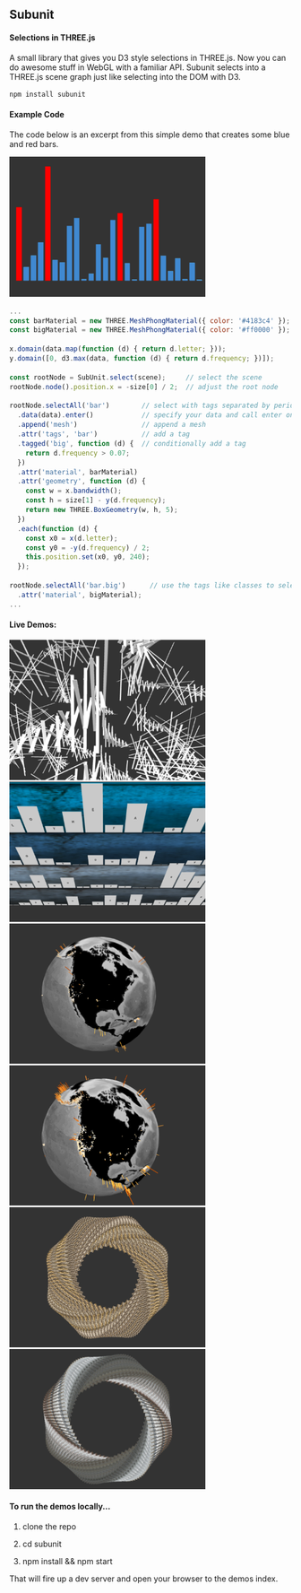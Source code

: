 <h2>Subunit</h2>
<h4>Selections in THREE.js</h4>

A small library that gives you D3 style selections in THREE.js. Now you can do awesome stuff in WebGL with a familiar API. Subunit selects into a THREE.js scene graph just like selecting into the DOM with D3.

```html
npm install subunit
```

<h4>Example Code</h4>

The code below is an excerpt from this simple demo that creates some blue and red bars.

<a href="https://sghall.github.io/subunit/demos/bars-simple.html">
  <img src="demos/images/screenshots/simple.png" height="250px"/>
</a>

```js
...
const barMaterial = new THREE.MeshPhongMaterial({ color: '#4183c4' }); // blue material
const bigMaterial = new THREE.MeshPhongMaterial({ color: '#ff0000' }); // red material

x.domain(data.map(function (d) { return d.letter; }));
y.domain([0, d3.max(data, function (d) { return d.frequency; })]);

const rootNode = SubUnit.select(scene);     // select the scene
rootNode.node().position.x = -size[0] / 2;  // adjust the root node

rootNode.selectAll('bar')        // select with tags separated by periods e.g 'tag1.tag2.tag3'
  .data(data).enter()            // specify your data and call enter on the selection
  .append('mesh')                // append a mesh
  .attr('tags', 'bar')           // add a tag
  .tagged('big', function (d) {  // conditionally add a tag
    return d.frequency > 0.07;
  })
  .attr('material', barMaterial)
  .attr('geometry', function (d) {
    const w = x.bandwidth();
    const h = size[1] - y(d.frequency);
    return new THREE.BoxGeometry(w, h, 5);
  })
  .each(function (d) {
    const x0 = x(d.letter);
    const y0 = -y(d.frequency) / 2;
    this.position.set(x0, y0, 240);
  });

rootNode.selectAll('bar.big')      // use the tags like classes to select items
  .attr('material', bigMaterial);
...
```

<h4>Live Demos: </h4>
<a href="https://sghall.github.io/subunit/demos/bars-sphere.html">
  <img src="demos/images/screenshots/abstract.png" height="250px"/>
</a>
<a href="https://sghall.github.io/subunit/demos/bars-sort-transition.html">
  <img src="demos/images/screenshots/sort.png" height="250px"/>
</a>
<a href="https://sghall.github.io/subunit/demos/globe-earthquakes-1k.html">
  <img src="demos/images/screenshots/quakes1k.png" height="250px"/>
</a>
<a href="https://sghall.github.io/subunit/demos/globe-earthquakes-full.html">
  <img src="demos/images/screenshots/quakes8k.png" height="250px"/>
</a>
<a href="https://sghall.github.io/subunit/demos/spiral-circle-v2.html">
  <img src="demos/images/screenshots/spiral1.png" height="250px"/>
</a>
<a href="https://sghall.github.io/subunit/demos/spiral-circle.html">
  <img src="demos/images/screenshots/spiral2.png" height="250px"/>
</a>

<h4>To run the demos locally...</h4>

1. clone the repo

2. cd subunit

3. npm install && npm start

That will fire up a dev server and open your browser to the demos index.

